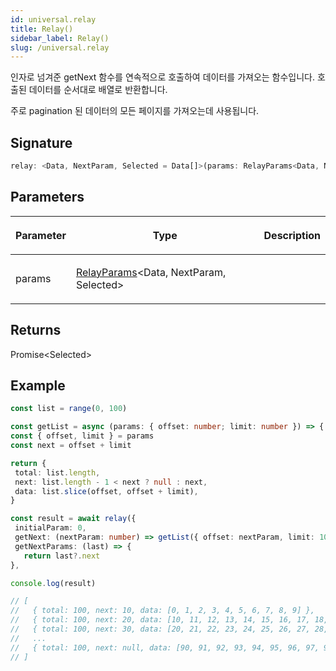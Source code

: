 ```yaml
---
id: universal.relay
title: Relay()
sidebar_label: Relay()
slug: /universal.relay
---
```






인자로 넘겨준 getNext 함수를 연속적으로 호출하여 데이터를 가져오는 함수입니다. 호출된 데이터를 순서대로 배열로 반환합니다.

주로 pagination 된 데이터의 모든 페이지를 가져오는데 사용됩니다.

## Signature

```typescript
relay: <Data, NextParam, Selected = Data[]>(params: RelayParams<Data, NextParam, Selected>) => Promise<Selected>
```

## Parameters

<table><thead><tr><th>

Parameter


</th><th>

Type


</th><th>

Description


</th></tr></thead>
<tbody><tr><td>

params


</td><td>

[RelayParams](./universal.relayparams)&lt;Data, NextParam, Selected&gt;


</td><td>


</td></tr>
</tbody></table>

## Returns

Promise&lt;Selected&gt;

## Example


```ts
const list = range(0, 100)

const getList = async (params: { offset: number; limit: number }) => {
const { offset, limit } = params
const next = offset + limit

return {
 total: list.length,
 next: list.length - 1 < next ? null : next,
 data: list.slice(offset, offset + limit),
}

const result = await relay({
 initialParam: 0,
 getNext: (nextParam: number) => getList({ offset: nextParam, limit: 10 }),
 getNextParams: (last) => {
   return last?.next
},

console.log(result)

// [
//   { total: 100, next: 10, data: [0, 1, 2, 3, 4, 5, 6, 7, 8, 9] },
//   { total: 100, next: 20, data: [10, 11, 12, 13, 14, 15, 16, 17, 18, 19] },
//   { total: 100, next: 30, data: [20, 21, 22, 23, 24, 25, 26, 27, 28, 29] },
//   ...
//   { total: 100, next: null, data: [90, 91, 92, 93, 94, 95, 96, 97, 98, 99] },
// ]


```

